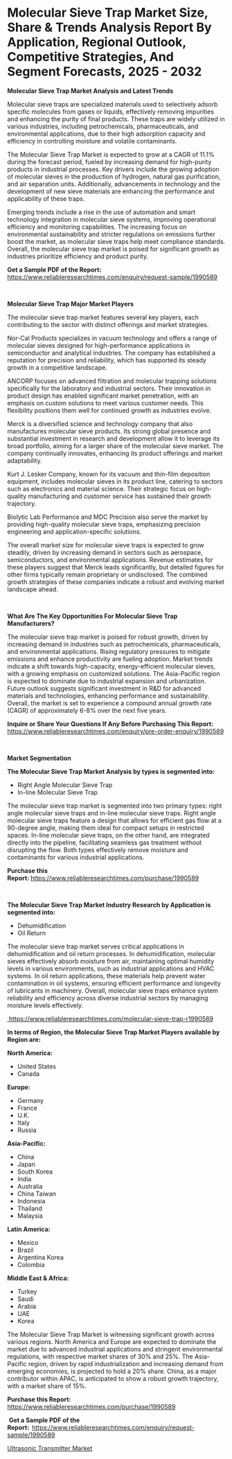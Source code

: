 <p><h1>Molecular Sieve Trap Market Size, Share & Trends Analysis Report By Application, Regional Outlook, Competitive Strategies, And Segment Forecasts, 2025 - 2032</h1></p><p><strong>Molecular Sieve Trap Market Analysis and Latest Trends</strong></p>
<p><p>Molecular sieve traps are specialized materials used to selectively adsorb specific molecules from gases or liquids, effectively removing impurities and enhancing the purity of final products. These traps are widely utilized in various industries, including petrochemicals, pharmaceuticals, and environmental applications, due to their high adsorption capacity and efficiency in controlling moisture and volatile contaminants.</p><p>The Molecular Sieve Trap Market is expected to grow at a CAGR of 11.1% during the forecast period, fueled by increasing demand for high-purity products in industrial processes. Key drivers include the growing adoption of molecular sieves in the production of hydrogen, natural gas purification, and air separation units. Additionally, advancements in technology and the development of new sieve materials are enhancing the performance and applicability of these traps.</p><p>Emerging trends include a rise in the use of automation and smart technology integration in molecular sieve systems, improving operational efficiency and monitoring capabilities. The increasing focus on environmental sustainability and stricter regulations on emissions further boost the market, as molecular sieve traps help meet compliance standards. Overall, the molecular sieve trap market is poised for significant growth as industries prioritize efficiency and product purity.</p></p>
<p><strong>Get a Sample PDF of the Report:&nbsp;</strong> <a href="https://www.reliableresearchtimes.com/enquiry/request-sample/1990589?utm_campaign=1581&utm_medium=2&utm_source=Github&utm_content=ia&utm_term=20022025&utm_id=molecular-sieve-trap">https://www.reliableresearchtimes.com/enquiry/request-sample/1990589</a></p>
<p>&nbsp;</p>
<p><strong>Molecular Sieve Trap Major Market Players</strong></p>
<p><p>The molecular sieve trap market features several key players, each contributing to the sector with distinct offerings and market strategies.</p><p>Nor-Cal Products specializes in vacuum technology and offers a range of molecular sieves designed for high-performance applications in semiconductor and analytical industries. The company has established a reputation for precision and reliability, which has supported its steady growth in a competitive landscape.</p><p>ANCORP focuses on advanced filtration and molecular trapping solutions specifically for the laboratory and industrial sectors. Their innovation in product design has enabled significant market penetration, with an emphasis on custom solutions to meet various customer needs. This flexibility positions them well for continued growth as industries evolve.</p><p>Merck is a diversified science and technology company that also manufactures molecular sieve products. Its strong global presence and substantial investment in research and development allow it to leverage its broad portfolio, aiming for a larger share of the molecular sieve market. The company continually innovates, enhancing its product offerings and market adaptability.</p><p>Kurt J. Lesker Company, known for its vacuum and thin-film deposition equipment, includes molecular sieves in its product line, catering to sectors such as electronics and material science. Their strategic focus on high-quality manufacturing and customer service has sustained their growth trajectory.</p><p>Biolytic Lab Performance and MDC Precision also serve the market by providing high-quality molecular sieve traps, emphasizing precision engineering and application-specific solutions.</p><p>The overall market size for molecular sieve traps is expected to grow steadily, driven by increasing demand in sectors such as aerospace, semiconductors, and environmental applications. Revenue estimates for these players suggest that Merck leads significantly, but detailed figures for other firms typically remain proprietary or undisclosed. The combined growth strategies of these companies indicate a robust and evolving market landscape ahead.</p></p>
<p>&nbsp;</p>
<p><strong>What Are The Key Opportunities For Molecular Sieve Trap Manufacturers?</strong></p>
<p><p>The molecular sieve trap market is poised for robust growth, driven by increasing demand in industries such as petrochemicals, pharmaceuticals, and environmental applications. Rising regulatory pressures to mitigate emissions and enhance productivity are fueling adoption. Market trends indicate a shift towards high-capacity, energy-efficient molecular sieves, with a growing emphasis on customized solutions. The Asia-Pacific region is expected to dominate due to industrial expansion and urbanization. Future outlook suggests significant investment in R&D for advanced materials and technologies, enhancing performance and sustainability. Overall, the market is set to experience a compound annual growth rate (CAGR) of approximately 6-8% over the next five years.</p></p>
<p><strong>Inquire or Share Your Questions If Any Before Purchasing This Report:</strong> <a href="https://www.reliableresearchtimes.com/enquiry/pre-order-enquiry/1990589?utm_campaign=1581&utm_medium=2&utm_source=Github&utm_content=ia&utm_term=20022025&utm_id=molecular-sieve-trap">https://www.reliableresearchtimes.com/enquiry/pre-order-enquiry/1990589</a></p>
<p>&nbsp;</p>
<p><strong>Market Segmentation</strong></p>
<p><strong>The Molecular Sieve Trap Market Analysis by types is segmented into:</strong></p>
<p><ul><li>Right Angle Molecular Sieve Trap</li><li>In-line Molecular Sieve Trap</li></ul></p>
<p><p>The molecular sieve trap market is segmented into two primary types: right angle molecular sieve traps and in-line molecular sieve traps. Right angle molecular sieve traps feature a design that allows for efficient gas flow at a 90-degree angle, making them ideal for compact setups in restricted spaces. In-line molecular sieve traps, on the other hand, are integrated directly into the pipeline, facilitating seamless gas treatment without disrupting the flow. Both types effectively remove moisture and contaminants for various industrial applications.</p></p>
<p><strong>Purchase this Report:&nbsp;</strong><a href="https://www.reliableresearchtimes.com/purchase/1990589?utm_campaign=1581&utm_medium=2&utm_source=Github&utm_content=ia&utm_term=20022025&utm_id=molecular-sieve-trap">https://www.reliableresearchtimes.com/purchase/1990589</a></p>
<p>&nbsp;</p>
<p><strong>The Molecular Sieve Trap Market Industry Research by Application is segmented into:</strong></p>
<p><ul><li>Dehumidification</li><li>Oil Return</li></ul></p>
<p><p>The molecular sieve trap market serves critical applications in dehumidification and oil return processes. In dehumidification, molecular sieves effectively absorb moisture from air, maintaining optimal humidity levels in various environments, such as industrial applications and HVAC systems. In oil return applications, these materials help prevent water contamination in oil systems, ensuring efficient performance and longevity of lubricants in machinery. Overall, molecular sieve traps enhance system reliability and efficiency across diverse industrial sectors by managing moisture levels effectively.</p></p>
<p><a href="https://www.reliableresearchtimes.com/molecular-sieve-trap-r1990589?utm_campaign=1581&utm_medium=2&utm_source=Github&utm_content=ia&utm_term=20022025&utm_id=molecular-sieve-trap">&nbsp;https://www.reliableresearchtimes.com/molecular-sieve-trap-r1990589</a></p>
<p><strong>In terms of Region, the Molecular Sieve Trap Market Players available by Region are:</strong></p>
<p>
    <p> <strong> North America: </strong>
        <ul>
            <li>United States</li>
            <li>Canada</li>
        </ul>
        </p> 
    <p> <strong> Europe: </strong>
        <ul>
            <li>Germany</li>
            <li>France</li>
            <li>U.K.</li>
            <li>Italy</li>
            <li>Russia</li>
        </ul>
        </p> 
    <p> <strong> Asia-Pacific: </strong>
        <ul>
            <li>China</li>
            <li>Japan</li>
            <li>South Korea</li>
            <li>India</li>
            <li>Australia</li>
            <li>China Taiwan</li>
            <li>Indonesia</li>
            <li>Thailand</li>
            <li>Malaysia</li>
        </ul>
        </p> 
    <p> <strong> Latin America: </strong>
        <ul>
            <li>Mexico</li>
            <li>Brazil</li>
            <li>Argentina Korea</li>
            <li>Colombia</li>
        </ul>
        </p> 
    <p> <strong> Middle East & Africa: </strong>
        <ul>
            <li>Turkey</li>
            <li>Saudi</li>
            <li>Arabia</li>
            <li>UAE</li>
            <li>Korea</li>
        </ul>
    </p>
    </p>
<p><p>The Molecular Sieve Trap Market is witnessing significant growth across various regions. North America and Europe are expected to dominate the market due to advanced industrial applications and stringent environmental regulations, with respective market shares of 30% and 25%. The Asia-Pacific region, driven by rapid industrialization and increasing demand from emerging economies, is projected to hold a 20% share. China, as a major contributor within APAC, is anticipated to show a robust growth trajectory, with a market share of 15%.</p></p>
<p><strong>Purchase this Report: </strong><a href="https://www.reliableresearchtimes.com/purchase/1990589?utm_campaign=1581&utm_medium=2&utm_source=Github&utm_content=ia&utm_term=20022025&utm_id=molecular-sieve-trap">https://www.reliableresearchtimes.com/purchase/1990589</a></p>
<p>&nbsp;<strong>Get a Sample PDF of the Report:&nbsp;&nbsp;</strong><a href="https://www.reliableresearchtimes.com/enquiry/request-sample/1990589?utm_campaign=1581&utm_medium=2&utm_source=Github&utm_content=ia&utm_term=20022025&utm_id=molecular-sieve-trap">https://www.reliableresearchtimes.com/enquiry/request-sample/1990589</a></p>
<p><strong></strong></p>
<p><p><a href="https://github.com/mookiesville/Market-Research-Report-List-1/blob/main/ultrasonic-transmitter-market.md?utm_campaign=1581&utm_medium=2&utm_source=Github&utm_content=ia&utm_term=20022025&utm_id=molecular-sieve-trap">Ultrasonic Transmitter Market</a></p></p>